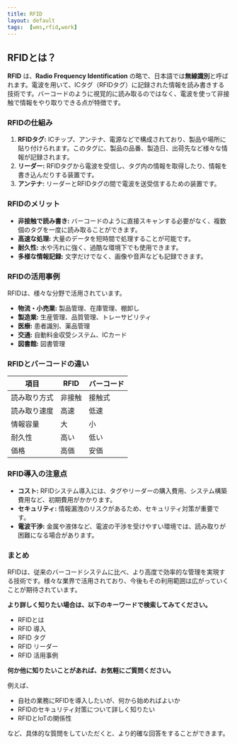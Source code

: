 ```yaml
---
title: RFID
layout: default
tags:  [wms,rfid,work]
---
```


## RFIDとは？

**RFID** は、**Radio Frequency Identification** の略で、日本語では**無線識別**と呼ばれます。電波を用いて、ICタグ（RFIDタグ）に記録された情報を読み書きする技術です。バーコードのように視覚的に読み取るのではなく、電波を使って非接触で情報をやり取りできる点が特徴です。

### RFIDの仕組み

1. **RFIDタグ:** ICチップ、アンテナ、電源などで構成されており、製品や場所に貼り付けられます。このタグに、製品の品番、製造日、出荷先など様々な情報が記録されます。
2. **リーダー:** RFIDタグから電波を受信し、タグ内の情報を取得したり、情報を書き込んだりする装置です。
3. **アンテナ:** リーダーとRFIDタグの間で電波を送受信するための装置です。

### RFIDのメリット

* **非接触で読み書き:** バーコードのように直接スキャンする必要がなく、複数個のタグを一度に読み取ることができます。
* **高速な処理:** 大量のデータを短時間で処理することが可能です。
* **耐久性:** 水や汚れに強く、過酷な環境下でも使用できます。
* **多様な情報記録:** 文字だけでなく、画像や音声なども記録できます。

### RFIDの活用事例

RFIDは、様々な分野で活用されています。

* **物流・小売業:** 製品管理、在庫管理、棚卸し
* **製造業:** 生産管理、品質管理、トレーサビリティ
* **医療:** 患者識別、薬品管理
* **交通:** 自動料金収受システム、ICカード
* **図書館:** 図書管理

### RFIDとバーコードの違い

|項目|RFID|バーコード|
|---|---|---|
|読み取り方式|非接触|接触式|
|読み取り速度|高速|低速|
|情報容量|大|小|
|耐久性|高い|低い|
|価格|高価|安価|

### RFID導入の注意点

* **コスト:** RFIDシステム導入には、タグやリーダーの購入費用、システム構築費用など、初期費用がかかります。
* **セキュリティ:** 情報漏洩のリスクがあるため、セキュリティ対策が重要です。
* **電波干渉:** 金属や液体など、電波の干渉を受けやすい環境では、読み取りが困難になる場合があります。

### まとめ

RFIDは、従来のバーコードシステムに比べ、より高度で効率的な管理を実現する技術です。様々な業界で活用されており、今後もその利用範囲は広がっていくことが期待されています。

**より詳しく知りたい場合は、以下のキーワードで検索してみてください。**

* RFIDとは
* RFID 導入
* RFID タグ
* RFID リーダー
* RFID 活用事例

**何か他に知りたいことがあれば、お気軽にご質問ください。**

例えば、
* 自社の業務にRFIDを導入したいが、何から始めればよいか
* RFIDのセキュリティ対策について詳しく知りたい
* RFIDとIoTの関係性

など、具体的な質問をしていただくと、より的確な回答をすることができます。
